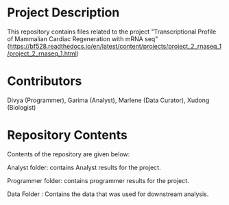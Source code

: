 # Project Description

This repository contains files related to the project "Transcriptional Profile of Mammalian Cardiac Regeneration with mRNA seq" (https://bf528.readthedocs.io/en/latest/content/projects/project_2_rnaseq_1/project_2_rnaseq_1.html)

# Contributors

Divya (Programmer), Garima (Analyst), Marlene (Data Curator), Xudong (Biologist)

# Repository Contents

Contents of the repository are given below:

Analyst folder: contains Analyst results for the project.

Programmer folder: contains programmer results for the project.

Data Folder : Contains the data that was used for downstream analysis.
